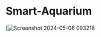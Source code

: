# Smart-Aquarium
[![Screenshot 2024-05-06 093218](https://github.com/RaphaelNazareth/Smart-Aquarium/assets/86475236/7fcd196e-39e9-4561-877e-19c54dfd7e17)

